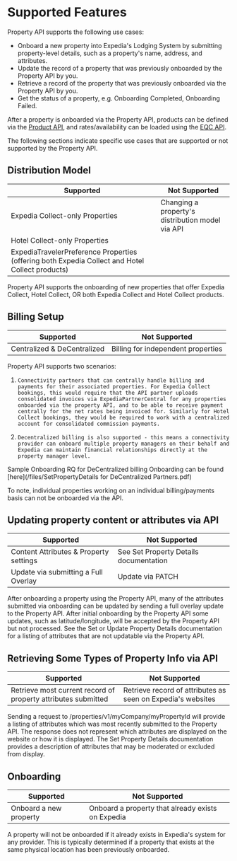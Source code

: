 # Supported Features

Property API supports the following use cases:

- Onboard a new property into Expedia's Lodging System by submitting property-level details, such as a property's name, address, and attributes.
- Update the record of a property that was previously onboarded by the Property API by you.
- Retrieve a record of the property that was previously onboarded via the Property API by you.
- Get the status of a property, e.g. Onboarding Completed, Onboarding Failed.

After a property is onboarded via the Property API, products can be defined via the [Product API](../product-api/quick-start.html), and rates/availability can be loaded using the [EQC API](/apis/availability-rates-restrictions-booking-and-reservations/eqc-api/reference.html).

The following sections indicate specific use cases that are supported or not supported by the Property API.

## Distribution Model

| Supported   | Not Supported |
| ---------   | ------------- |
| Expedia Collect-only Properties | Changing a property's distribution model via API |
| Hotel Collect-only Properties | |
| ExpediaTravelerPreference Properties (offering both Expedia Collect and Hotel Collect products) | |

Property API supports the onboarding of new properties that offer Expedia Collect, Hotel Collect, OR both Expedia Collect and Hotel Collect products. 

## Billing Setup

| Supported   | Not Supported |
| ---------   | ------------- |
| Centralized & DeCentralized | Billing for independent properties |

Property API supports two scenarios:

1)     Connectivity partners that can centrally handle billing and payments for their associated properties. For Expedia Collect bookings, this would require that the API partner uploads consolidated invoices via ExpediaPartnerCentral for any properties onboarded via the property API, and to be able to receive payment centrally for the net rates being invoiced for. Similarly for Hotel Collect bookings, they would be required to work with a centralized account for consolidated commission payments.

2)     Decentralized billing is also supported - this means a connectivity provider can onboard multiple property managers on their behalf and Expedia can maintain financial relationships directly at the property manager level.
Sample Onboarding RQ for DeCentralized billing Onboarding can be found [here](/files/SetPropertyDetails for DeCentralized Partners.pdf)

To note, individual properties working on an individual billing/payments basis can not be onboarded via the API.

## Updating property content or attributes via API

| Supported            | Not Supported |
| ---------            | ------------- |
| Content Attributes & Property settings         | See Set Property Details documentation |
| Update via submitting a Full Overlay           | Update via PATCH         |

After onboarding a property using the Property API, many of the attributes submitted via onboarding can be updated by sending a full overlay update to the Property API.  After initial onboarding by the Property API some updates, such as latitude/longitude, will be accepted by the Property API but not processed.  See the Set or Update Property Details documentation for a listing of attributes that are not updatable via the Property API.

## Retrieving Some Types of Property Info via API

| Supported | Not Supported |
| --------- | ------------- |
| Retrieve most current record of property attributes submitted | Retrieve record of attributes as seen on Expedia's websites |

Sending a request to /properties/v1/myCompany/myPropertyId will provide a listing of attributes which was most recently submitted to the Property API.  The response does not represent which attributes are displayed on the website or how it is displayed.  The Set Property Details documentation provides a description of attributes that may be moderated or excluded from display.


## Onboarding

| Supported | Not Supported |
| --------- | ------------- |
| Onboard a new property | Onboard a property that already exists on Expedia |

A property will not be onboarded if it already exists in Expedia's system for any provider.  This is typically determined if a property that exists at the same physical location has been previously onboarded.
